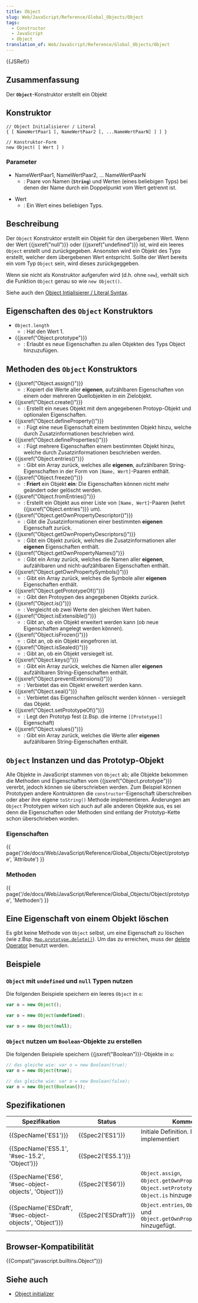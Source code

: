 ```yaml
---
title: Object
slug: Web/JavaScript/Reference/Global_Objects/Object
tags:
  - Constructor
  - JavaScript
  - Object
translation_of: Web/JavaScript/Reference/Global_Objects/Object
---
```

{{JSRef}}

## Zusammenfassung

Der **`Object`**-Konstruktor erstellt ein Objekt

## Konstruktor

    // Object Initialisierer / Literal
    { [ NameWertPaar1 [, NameWertPaar2 [, ...NameWertPaarN] ] ] }

    // Konstruktor-Form
    new Object( [ Wert ] )

### Parameter

- NameWertPaar1, NameWertPaar2, ... NameWertPaarN
  - : Paare von Namen (**`String`**) und Werten (eines beliebigen Typs) bei denen der Name durch ein Doppelpunkt vom Wert getrennt ist.

<!---->

- Wert
  - : Ein Wert eines beliebigen Typs.

## Beschreibung

Der `Object` Konstruktor erstellt ein Objekt für den übergebenen Wert. Wenn der Wert {{jsxref("null")}} oder {{jsxref("undefined")}} ist, wird ein leeres `Object` erstellt und zurückgegeben. Ansonsten wird ein Objekt des Typs erstellt, welcher dem übergebenen Wert entspricht. Sollte der Wert bereits ein vom Typ `Object` sein, wird dieses zurückgeggeben.

Wenn sie nicht als Konstruktor aufgerufen wird (d.h. ohne `new`), verhält sich die Funktion `Object` genau so wie `new Object()`.

Siehe auch den [Object Intialisierer / Literal Syntax](/de/docs/Web/JavaScript/Reference/Operators/Objekt_Initialisierer).

## Eigenschaften des `Object` Konstruktors

- `Object.length`
  - : Hat den Wert 1.
- {{jsxref("Object.prototype")}}
  - : Erlaubt es neue Eigenschaften zu allen Objekten des Typs Object hinzuzufügen.

## Methoden des `Object` Konstruktors

- {{jsxref("Object.assign()")}}
  - : Kopiert die Werte aller **eigenen**, aufzählbaren Eigenschaften von einem oder mehreren Quellobjekten in ein Zielobjekt.
- {{jsxref("Object.create()")}}
  - : Erstellt ein neues Objekt mit dem angegebenen Protoyp-Objekt und optionalen Eigenschaften.
- {{jsxref("Object.defineProperty()")}}
  - : Fügt eine neue Eigenschaft einem bestimmten Objekt hinzu, welche durch Zusatzinformationen beschrieben wird.
- {{jsxref("Object.defineProperties()")}}
  - : Fügt mehrere Eigenschaften einem bestimmten Objekt hinzu, welche durch Zusatzinformationen beschrieben werden.
- {{jsxref("Object.entries()")}}
  - : Gibt ein Array zurück, welches alle **eigenen**, aufzählbaren String-Eigenschaften in der Form von `[Name, Wert]`-Paaren enthält.
- {{jsxref("Object.freeze()")}}
  - : **Friert** ein Objekt **ein**: Die Eigenschaften können nicht mehr geändert oder gelöscht werden.
- {{jsxref("Object.fromEntries()")}}
  - : Erstellt ein Objekt aus einer Liste von `[Name, Wert]`-Paaren (kehrt {{jsxref("Object.entries")}} um).
- {{jsxref("Object.getOwnPropertyDescriptor()")}}
  - : Gibt die Zusatzinformationen einer bestimmten **eigenen** Eigenschaft zurück.
- {{jsxref("Object.getOwnPropertyDescriptors()")}}
  - : Gibt ein Objekt zurück, welches die Zusatzinformationen aller **eigenen** Eigenschaften enthält.
- {{jsxref("Object.getOwnPropertyNames()")}}
  - : Gibt ein Array zurück, welches die Namen aller **eigenen**, aufzählbaren und nicht-aufzählbaren Eigenschaften enthält.
- {{jsxref("Object.getOwnPropertySymbols()")}}
  - : Gibt ein Array zurück, welches die Symbole aller **eigenen** Eigenschaften enthält.
- {{jsxref("Object.getPrototypeOf()")}}
  - : Gibt den Protoypen des angegebenen Objekts zurück.
- {{jsxref("Object.is()")}}
  - : Vergleicht ob zwei Werte den gleichen Wert haben.
- {{jsxref("Object.isExtensible()")}}
  - : Gibt an, ob ein Objekt erweitert werden kann (ob neue Eigenschaften angelegt werden können).
- {{jsxref("Object.isFrozen()")}}
  - : Gibt an, ob ein Objekt eingefroren ist.
- {{jsxref("Object.isSealed()")}}
  - : Gibt an, ob ein Objekt versiegelt ist.
- {{jsxref("Object.keys()")}}
  - : Gibt ein Array zurück, welches die Namen aller **eigenen** aufzählbaren String-Eigenschaften enthält.
- {{jsxref("Object.preventExtensions()")}}
  - : Verbietet das ein Objekt erweitert werden kann.
- {{jsxref("Object.seal()")}}
  - : Verbietet das Eigenschaften gelöscht werden können - versiegelt das Objekt.
- {{jsxref("Object.setPrototypeOf()")}}
  - : Legt den Prototyp fest (z.Bsp. die interne `[[Prototype]]` Eigenschaft)
- {{jsxref("Object.values()")}}
  - : Gibt ein Array zurück, welches die Werte aller **eigenen** aufzählbaren String-Eigenschaften enthält.

## `Object` Instanzen und das Prototyp-Objekt

Alle Objekte in JavaScript stammen von `Object` ab; alle Objekte bekommen die Methoden und Eigenschaften vom {{jsxref("Object.prototype")}} vererbt, jedoch können sie überschrieben werden. Zum Beispiel können Prototypen andere Kontruktoren die `constructor`-Eigenschaft überschreiben oder aber ihre eigene `toString()` Methode implementieren. Änderungen am `Object` Prototypen wirken sich auch auf alle anderen Objekte aus, es sei denn die Eigenschaften oder Methoden sind entlang der Prototyp-Kette schon überschrieben worden.

### Eigenschaften

{{ page('/de/docs/Web/JavaScript/Reference/Global_Objects/Object/prototype', 'Attribute') }}

### Methoden

{{ page('/de/docs/Web/JavaScript/Reference/Global_Objects/Object/prototype', 'Methoden') }}

## Eine Eigenschaft von einem Objekt löschen

Es gibt keine Methode von `Object` selbst, um eine Eigenschaft zu löschen (wie z.Bsp. [`Map.prototype.delete()`](/de/docs/Web/JavaScript/Reference/Global_Objects/Map/delete)). Um das zu erreichen, muss der [delete Operator](/de/docs/Web/JavaScript/Reference/Operators/delete) benutzt werden.

## Beispiele

### `Object` mit `undefined` und `null` Typen nutzen

Die folgenden Beispiele speichern ein leeres `Object` in `o`:

```js
var o = new Object();
```

```js
var o = new Object(undefined);
```

```js
var o = new Object(null);
```

### `Object` nutzen um `Boolean`-Objekte zu erstellen

Die folgenden Beispiele speichern {{jsxref("Boolean")}}-Objekte in `o`:

```js
// das gleiche wie: var o = new Boolean(true);
var o = new Object(true);
```

```js
// das gleiche wie: var o = new Boolean(false);
var o = new Object(Boolean());
```

## Spezifikationen

| Spezifikation                                                                | Status                       | Kommentar                                                                                            |
| ---------------------------------------------------------------------------- | ---------------------------- | ---------------------------------------------------------------------------------------------------- |
| {{SpecName('ES1')}}                                                     | {{Spec2('ES1')}}         | Initiale Definition. In JavaScript 1.0 implementiert                                                 |
| {{SpecName('ES5.1', '#sec-15.2', 'Object')}}                 | {{Spec2('ES5.1')}}     |                                                                                                      |
| {{SpecName('ES6', '#sec-object-objects', 'Object')}}         | {{Spec2('ES6')}}         | `Object.assign`, `Object.getOwnPropertySymbols`, `Object.setPrototypeOf` und `Object.is` hinzugefügt |
| {{SpecName('ESDraft', '#sec-object-objects', 'Object')}} | {{Spec2('ESDraft')}} | `Object.entries`, `Object.values` und `Object.getOwnPropertyDescriptors` hinzugefügt.                |

## Browser-Kompatibilität

{{Compat("javascript.builtins.Object")}}

## Siehe auch

- [Object initializer](/de/docs/Web/JavaScript/Reference/Operators/Objekt_Initialisierer)
